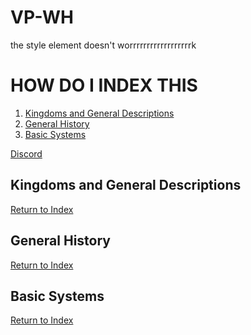 # VP-WH

<head>
  <p>the style element doesn't worrrrrrrrrrrrrrrrrrk</p>
  </head>
  
<body>
  <h1 id="index">HOW DO I INDEX THIS</h1>
      <ol>
        <li><a href="#kingdoms-and-desc">Kingdoms and General Descriptions</a></li>
        <li><a href="#general-history">General History</a></li>
        <li><a href="#basic-systems">Basic Systems</a></li>
      </ol>
  <p><a href="https://discord.com/" target="_blank">Discord</a></p>
  
  
  <h2 id="kingdoms-and-desc">Kingdoms and General Descriptions</h2>
  <a href="#index">Return to Index</a>
  
  
  <h2 id="general-history">General History</h2>
  <a href="#index">Return to Index</a>
          
  <h2 id="basic-systems">Basic Systems</h2>
  <a href="#index">Return to Index</a>
          
          
          
          
          
          
          
          
          
</body>
